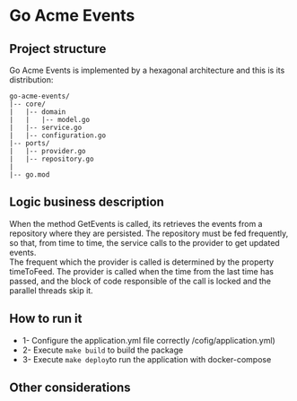 # Go Acme Events

## Project structure
Go Acme Events is implemented by  a hexagonal architecture and this is its distribution:

```
go-acme-events/
|-- core/
|   |-- domain
|   |   |-- model.go
|   |-- service.go
|   |-- configuration.go
|-- ports/
|   |-- provider.go
|   |-- repository.go
|   
|-- go.mod
```
## Logic business description

When the method GetEvents is called, its retrieves the events from a repository where they are persisted. The repository must be fed frequently, so that, from time to time, the service calls to the provider to get updated events.  
The frequent which the provider is called is determined by the property timeToFeed. The provider is called when the time from the last time has passed, and the block of code responsible of the call is locked and the parallel threads skip it.

## How to run it
- 1- Configure the application.yml file correctly /cofig/application.yml)
- 2- Execute `make build` to build the package
- 3- Execute `make deploy`to run the application with docker-compose

## Other considerations
